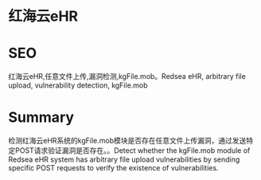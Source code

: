 # 红海云eHR
# SEO
红海云eHR,任意文件上传,漏洞检测,kgFile.mob。Redsea eHR, arbitrary file upload, vulnerability detection, kgFile.mob
# Summary
检测红海云eHR系统的kgFile.mob模块是否存在任意文件上传漏洞，通过发送特定POST请求验证漏洞是否存在。。Detect whether the kgFile.mob module of Redsea eHR system has arbitrary file upload vulnerabilities by sending specific POST requests to verify the existence of vulnerabilities.
